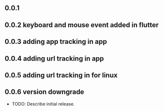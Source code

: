 ## 0.0.1
## 0.0.2  keyboard and mouse event added in flutter
## 0.0.3  adding app tracking in app
## 0.0.4  adding url tracking in app
## 0.0.5  adding url tracking in for linux
## 0.0.6  version downgrade

* TODO: Describe initial release.
